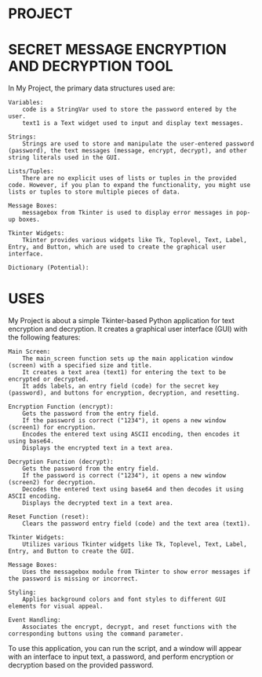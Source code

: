 # PROJECT
# SECRET MESSAGE ENCRYPTION AND DECRYPTION TOOL
In My Project, the primary data structures used are:

    Variables:
        code is a StringVar used to store the password entered by the user.
        text1 is a Text widget used to input and display text messages.

    Strings:
        Strings are used to store and manipulate the user-entered password (password), the text messages (message, encrypt, decrypt), and other string literals used in the GUI.

    Lists/Tuples:
        There are no explicit uses of lists or tuples in the provided code. However, if you plan to expand the functionality, you might use lists or tuples to store multiple pieces of data.

    Message Boxes:
        messagebox from Tkinter is used to display error messages in pop-up boxes.

    Tkinter Widgets:
        Tkinter provides various widgets like Tk, Toplevel, Text, Label, Entry, and Button, which are used to create the graphical user interface.

    Dictionary (Potential):
# USES 
My Project is about a simple Tkinter-based Python application for text encryption and decryption. It creates a graphical user interface (GUI) with the following features:

    Main Screen:
        The main_screen function sets up the main application window (screen) with a specified size and title.
        It creates a text area (text1) for entering the text to be encrypted or decrypted.
        It adds labels, an entry field (code) for the secret key (password), and buttons for encryption, decryption, and resetting.

    Encryption Function (encrypt):
        Gets the password from the entry field.
        If the password is correct ("1234"), it opens a new window (screen1) for encryption.
        Encodes the entered text using ASCII encoding, then encodes it using base64.
        Displays the encrypted text in a text area.

    Decryption Function (decrypt):
        Gets the password from the entry field.
        If the password is correct ("1234"), it opens a new window (screen2) for decryption.
        Decodes the entered text using base64 and then decodes it using ASCII encoding.
        Displays the decrypted text in a text area.

    Reset Function (reset):
        Clears the password entry field (code) and the text area (text1).

    Tkinter Widgets:
        Utilizes various Tkinter widgets like Tk, Toplevel, Text, Label, Entry, and Button to create the GUI.

    Message Boxes:
        Uses the messagebox module from Tkinter to show error messages if the password is missing or incorrect.

    Styling:
        Applies background colors and font styles to different GUI elements for visual appeal.

    Event Handling:
        Associates the encrypt, decrypt, and reset functions with the corresponding buttons using the command parameter.

To use this application, you can run the script, and a window will appear with an interface to input text, a password, and perform encryption or decryption based on the provided password.
